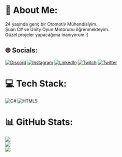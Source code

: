 # 💫 About Me:
24 yaşında genç bir Otomotiv Mühendisiyim. <br>Şuan C# ve Unity Oyun Motorunu öğrenmekteyim.<br>Güzel projeler yapacağıma inanıyorum :)


## 🌐 Socials:
[![Discord](https://img.shields.io/badge/Discord-%237289DA.svg?logo=discord&logoColor=white)](htttps://discord.gg/https://discord.gg/n6tKQZwp) [![Instagram](https://img.shields.io/badge/Instagram-%23E4405F.svg?logo=Instagram&logoColor=white)](https://instagram.com/recepyildiirim) [![LinkedIn](https://img.shields.io/badge/LinkedIn-%230077B5.svg?logo=linkedin&logoColor=white)](https://linkedin.com/in/recepyildiirim) [![Twitch](https://img.shields.io/badge/Twitch-%239146FF.svg?logo=Twitch&logoColor=white)](https://twitch.tv/mmorphium) [![Twitter](https://img.shields.io/badge/Twitter-%231DA1F2.svg?logo=Twitter&logoColor=white)](https://twitter.com/krauyi) 

# 💻 Tech Stack:
![C#](https://img.shields.io/badge/c%23-%23239120.svg?style=for-the-badge&logo=c-sharp&logoColor=white) ![HTML5](https://img.shields.io/badge/html5-%23E34F26.svg?style=for-the-badge&logo=html5&logoColor=white)
# 📊 GitHub Stats:
![](https://github-readme-stats.vercel.app/api?username=reco-de&theme=great-gatsby&hide_border=false&include_all_commits=false&count_private=false)<br/>
![](https://github-readme-streak-stats.herokuapp.com/?user=reco-de&theme=great-gatsby&hide_border=false)<br/>
![](https://github-readme-stats.vercel.app/api/top-langs/?username=reco-de&theme=great-gatsby&hide_border=false&include_all_commits=false&count_private=false&layout=compact)

<!-- Proudly created with GPRM ( https://gprm.itsvg.in ) -->
